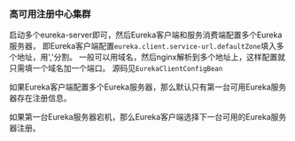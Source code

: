 ### 高可用注册中心集群 
启动多个eureka-server即可，然后Eureka客户端和服务消费端配置多个Eureka服务器，
即Eureka客户端配置`eureka.client.service-url.defaultZone`填入多个地址，用','分割。
一般可以用域名，然后nginx解析到多个地址上，这样配置就只需填一个域名加一个端口。
源码见`EurekaClientConfigBean`

如果Eureka客户端配置多个Eureka服务器，那么默认只有第一台可用Eureka服务器存在注册信息。

如果第一台Eureka服务器宕机，那么Eureka客户端选择下一台可用的Eureka服务器注册。